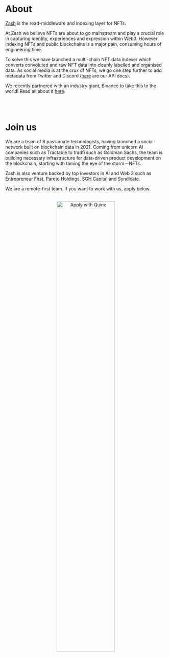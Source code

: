 <h1 align="left">About</h1>

[Zash](http://zash.sh) is the read-middleware and indexing layer for NFTs.

At Zash we believe NFTs are about to go mainstream and play a crucial role in capturing identity, experiences and expression within Web3. However indexing NFTs and public blockchains is a major pain, consuming hours of engineering time.

To solve this we have launched a multi-chain NFT data indexer which converts convoluted and raw NFT data into cleanly labelled and organised data. As social media is at the crux of NFTs, we go one step further to add metadata from Twitter and Discord ([here](https://zashapi.readme.io/reference/introduction) are our API docs).

We recently partnered with an industry giant, Binance to take this to the world! Read all about it [here](https://www.zashfinance.xyz/news/zash-the-enterprise-grade-nft-analytics-platform-announces-partnership-with-binance).

<br/><br/>

<h1 align="left">Join us</h1>

We are a team of 6 passionate technologists, having launched a social network built on blockchain data in 2021. Coming from unicorn AI companies such as Tractable to tradfi such as Goldman Sachs, the team is building necessary infrastructure for data-driven product development on the blockchain, starting with taming the eye of the storm – NFTs.

Zash is also venture backed by top investors in AI and Web 3 such as [Entrepreneur First](https://techcrunch.com/2022/06/28/entrepreneur-first-raises-158m-at-a-560m-valuation-adding-stripes-collison-brothers-to-its-list-of-backers/), [Pareto Holdings](https://www.forbes.com/sites/yolarobert1/2021/04/30/shutterstock-billionaire-jon-oringer-and-serial-entrepreneur-ed-lando-launch-the-pareto-fellowship/), [SGH Capital](https://www.sghcapital.com/) and [Syndicate](https://www.syndicateprotocol.org/).

We are a remote-first team. If you want to work with us, apply below.
<br/><br/>

<p align='center'>
    <a href="https://quine.sh/apply/81538077" target="_blank" rel="noopener"><img src="https://quine.sh/images/awq/btn-81538077.png" alt="Apply with Quine" width="60%"/></a>

</p>

